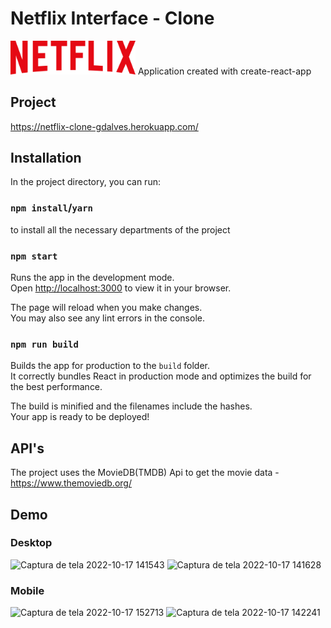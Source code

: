 # Netflix Interface - Clone

<img src="public/favicon.png" width="200">
Application created with create-react-app

## Project
https://netflix-clone-gdalves.herokuapp.com/

## Installation
In the project directory, you can run:

### `npm install`/`yarn`

to install all the necessary departments of the project

### `npm start`

Runs the app in the development mode.\
Open [http://localhost:3000](http://localhost:3000) to view it in your browser.

The page will reload when you make changes.\
You may also see any lint errors in the console.

### `npm run build`

Builds the app for production to the `build` folder.\
It correctly bundles React in production mode and optimizes the build for the best performance.

The build is minified and the filenames include the hashes.\
Your app is ready to be deployed!

## API's

The project uses the MovieDB(TMDB) Api to get the movie data - https://www.themoviedb.org/

## Demo

### Desktop
![Captura de tela 2022-10-17 141543](https://user-images.githubusercontent.com/45016362/196241358-27518910-2786-4c58-8d28-53d91efb2262.png)
![Captura de tela 2022-10-17 141628](https://user-images.githubusercontent.com/45016362/196241539-495b79e6-9863-4924-9c81-598bd3b7f493.png)

### Mobile
![Captura de tela 2022-10-17 152713](https://user-images.githubusercontent.com/45016362/196254322-004af6e2-3658-4233-a752-bbdcd996c8d9.png)
![Captura de tela 2022-10-17 142241](https://user-images.githubusercontent.com/45016362/196242562-45170d00-5de0-4e1e-a6ba-a2e7d2e01ab2.png)
